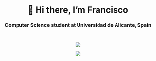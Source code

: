 <h1 align="center">👋 Hi there, I’m Francisco</h1>
<h3 align="center">Computer Science student at Universidad de Alicante, Spain</h3>

<br>

<p align="center">
  <a href="https://github.com/fwendeburg">
    <img width="auto" height="auto" src="https://github-readme-stats.vercel.app/api?username=fwendeburg&count_private=true&show_icons=true&theme=gotham">
  </a>
</p>

<p align="center">
  <a href="https://github.com/fwendeburg">
    <img width="auto" height="auto" src="https://github-readme-stats.vercel.app/api/top-langs/?username=fwendeburg&layout=compact&theme=gotham">
  </a>
</p>

